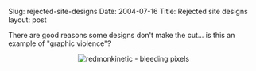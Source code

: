 Slug: rejected-site-designs
Date: 2004-07-16
Title: Rejected site designs
layout: post

There are good reasons some designs don&#39;t make the cut... is this an example of &quot;graphic violence&quot;?

<div align="center"><img alt="redmonkinetic - bleeding pixels" class="at-xid-6a010534988cd3970b0120a5b362e8970c" src="https://steveivy.typepad.com/.a/6a010534988cd3970b0120a5b362e8970c-pi" /></div>

